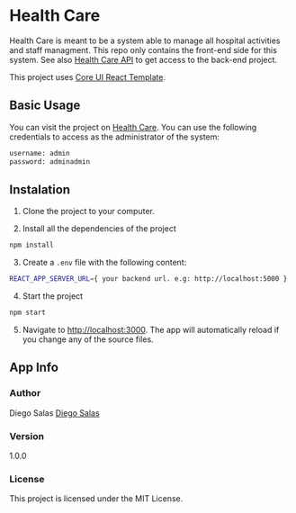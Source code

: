 # Health Care

Health Care is meant to be a system able to manage all hospital activities and staff managment. This repo only contains the front-end side for this system. See also [Health Care API](https://github.com/diegosalasmartinez/health_care_api) to get access to the back-end project.

This project uses [Core UI React Template](https://github.com/coreui/coreui-free-react-admin-template).

## Basic Usage

You can visit the project on [Health Care](https://diegosalas-healthcare.web.app). You can use the following credentials to access as the administrator of the system: 

```bash
username: admin
password: adminadmin
```

## Instalation

1. Clone the project to your computer.

2. Install all the dependencies of the project

``` bash
npm install
```

3. Create a `.env` file with the following content:

```bash
REACT_APP_SERVER_URL={ your backend url. e.g: http://localhost:5000 }
```

4. Start the project

``` bash
npm start
```

5. Navigate to [http://localhost:3000](http://localhost:3000). The app will automatically reload if you change any of the source files.

## App Info

### Author

Diego Salas [Diego Salas](https://www.linkedin.com/in/diego-alejandro-salas-martinez/)

### Version

1.0.0

### License

This project is licensed under the MIT License.
